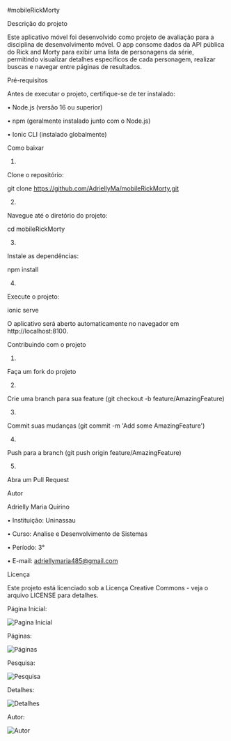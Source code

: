 #mobileRickMorty

Descrição do projeto

Este aplicativo móvel foi desenvolvido como projeto de avaliação para a disciplina de desenvolvimento móvel. O app consome dados da API pública do Rick and Morty para exibir uma lista de personagens da série, permitindo visualizar detalhes específicos de cada personagem, realizar buscas e navegar entre páginas de resultados.

Pré-requisitos

Antes de executar o projeto, certifique-se de ter instalado:

•
Node.js (versão 16 ou superior)

•
npm (geralmente instalado junto com o Node.js)

•
Ionic CLI (instalado globalmente)

Como baixar

1.
Clone o repositório:

git clone https://github.com/AdriellyMa/mobileRickMorty.git

2.
Navegue até o diretório do projeto:

cd mobileRickMorty

3.
Instale as dependências:

npm install

4.
Execute o projeto:

ionic serve

O aplicativo será aberto automaticamente no navegador em http://localhost:8100.

Contribuindo com o projeto

1.
Faça um fork do projeto

2.
Crie uma branch para sua feature (git checkout -b feature/AmazingFeature)

3.
Commit suas mudanças (git commit -m 'Add some AmazingFeature')

4.
Push para a branch (git push origin feature/AmazingFeature)

5.
Abra um Pull Request

Autor

Adrielly Maria Quirino

•
Instituição: Uninassau

•
Curso: Analise e Desenvolvimento de Sistemas

•
Período: 3°

•
E-mail: adriellymaria485@gmail.com

Licença

Este projeto está licenciado sob a Licença Creative Commons - veja o arquivo LICENSE para detalhes.

Página Inicial:

![Pagina Inicial](https://github.com/user-attachments/assets/927bb2de-7692-414b-a76c-dc71f08a23a0)


Páginas:

![Páginas](https://github.com/user-attachments/assets/d3a5a793-159d-4954-ac73-87ce491b15b8)


Pesquisa:

![Pesquisa](https://github.com/user-attachments/assets/8329a4db-c420-4b80-9c21-98832475dc6d)


Detalhes:

![Detalhes](https://github.com/user-attachments/assets/d53fc613-0e21-4bb4-a2ef-ce66339f60e6)


Autor:

![Autor](https://github.com/user-attachments/assets/e49972b2-7972-4413-a8e8-328accb03871)







